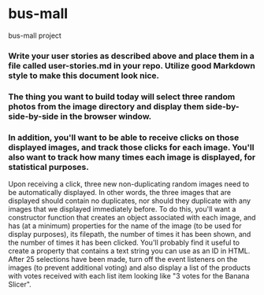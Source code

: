# bus-mall
bus-mall project


### Write your user stories as described above and place them in a file called user-stories.md in your repo. Utilize good Markdown style to make this document look nice.

### The thing you want to build today will select three random photos from the image directory and display them side-by-side-by-side in the browser window.

### In addition, you'll want to be able to receive clicks on those displayed images, and track those clicks for each image. You'll also want to track how many times each image is displayed, for statistical purposes.
Upon receiving a click, three new non-duplicating random images need to be automatically displayed. In other words, the three images that are displayed should contain no duplicates, nor should they duplicate with any images that we displayed immediately before.
To do this, you'll want a constructor function that creates an object associated with each image, and has (at a minimum) properties for the name of the image (to be used for display purposes), its filepath, the number of times it has been shown, and the number of times it has been clicked. You'll probably find it useful to create a property that contains a text string you can use as an ID in HTML.
After 25 selections have been made, turn off the event listeners on the images (to prevent additional voting) and also display a list of the products with votes received with each list item looking like "3 votes for the Banana Slicer".
